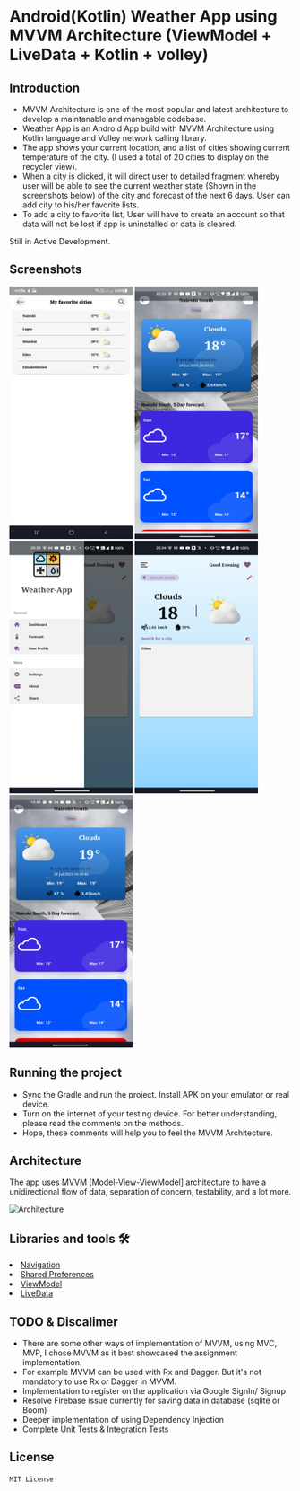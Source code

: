 
# Android(Kotlin) Weather App using MVVM Architecture (ViewModel + LiveData + Kotlin + volley)

## Introduction
 - MVVM Architecture is one of the most popular and latest architecture to develop a maintanable and managable codebase.
 - Weather App is an Android App build with MVVM Architecture using Kotlin language and Volley network calling library.
 - The app shows your current location, and a list of cities showing current temperature of the city. (I used a total of 20 cities to display on the recycler view).
 - When a city is clicked, it will direct user to detailed fragment whereby user will be able to see the current weather state 
 (Shown in the screenshots below) of the city and forecast of the next 6 days. User can add city to his/her favorite lists.
 - To add a city to favorite list, User will have to create an account so that data will not be lost if app is uninstalled or data is cleared.

Still in Active Development.

## Screenshots
<img src="https://github.com/SteveMugo/WeatherApp-Kotlin-/blob/main/screenshots/favorite-screenshot-1.png"
data-canonical-src="https://github.com/SteveMugo/WeatherApp-Kotlin-/blob/main/screenshots/favorite-screenshot-1.png"
width="220" height="450" />
<img src="https://github.com/SteveMugo/WeatherApp-Kotlin-/blob/main/screenshots/screenshot-3.jpeg"
data-canonical-src="https://github.com/SteveMugo/WeatherApp-Kotlin-/blob/main/screenshots/screenshot-3.jpeg"
width="220" height="450" />
<img src="https://github.com/SteveMugo/WeatherApp-Kotlin-/blob/main/screenshots/screenshot-4.jpeg"
data-canonical-src="https://github.com/SteveMugo/WeatherApp-Kotlin-/blob/main/screenshots/screenshot-4.jpeg"
width="220" height="450" />
<img src="https://github.com/SteveMugo/WeatherApp-Kotlin-/blob/main/screenshots/screenshot-5.jpeg"
data-canonical-src="https://github.com/SteveMugo/WeatherApp-Kotlin-/blob/main/screenshots/screenshot-5.jpeg"
width="220" height="450" />
<img src="https://github.com/SteveMugo/WeatherApp-Kotlin-/blob/main/screenshots/screenshot-6.jpeg"
data-canonical-src="https://github.com/SteveMugo/WeatherApp-Kotlin-/blob/main/screenshots/screenshot-6.jpeg"
width="220" height="450" />
       
## Running the project
 - Sync the Gradle and run the project. Install APK on your emulator or real device.
 - Turn on the internet of your testing device. For better understanding, please read the comments on the methods.
 - Hope, these comments will help you to feel the MVVM Architecture.

## Architecture
The app uses MVVM [Model-View-ViewModel] architecture to have a unidirectional flow of data, separation of concern, testability, and a lot more.

![Architecture](https://developer.android.com/topic/libraries/architecture/images/final-architecture.png)

## Libraries and tools 🛠
<li><a href="https://developer.android.com/topic/libraries/architecture/navigation/">Navigation</a></li>
<li><a href="https://developer.android.com/training/data-storage/shared-preferences">Shared Preferences</a></li>
<li><a href="https://developer.android.com/topic/libraries/architecture/viewmodel">ViewModel</a></li>
<li><a href="https://developer.android.com/topic/libraries/architecture/livedata">LiveData</a></li>

## TODO & Discalimer
 - There are some other ways of implementation of MVVM, using MVC, MVP, I chose MVVM as it best showcased the assignment implementation.
 - For example MVVM can be used with Rx and Dagger. But it's not mandatory to use Rx or Dagger in MVVM. 
 - Implementation to register on the application via Google SignIn/ Signup
 - Resolve Firebase issue currently for saving data in database (sqlite or Boom)
 - Deeper implementation of using Dependency Injection
 - Complete Unit Tests & Integration Tests


## License
```
MIT License

```
